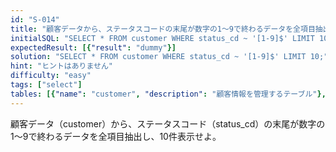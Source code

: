 ```yaml
---
id: "S-014"
title: "顧客データから、ステータスコードの末尾が数字の1〜9で終わるデータを全項目抽出し、10件表示せよ"
initialSQL: "SELECT * FROM customer WHERE status_cd ~ '[1-9]$' LIMIT 10;"
expectedResult: [{"result": "dummy"}]
solution: "SELECT * FROM customer WHERE status_cd ~ '[1-9]$' LIMIT 10;"
hint: "ヒントはありません"
difficulty: "easy"
tags: ["select"]
tables: [{"name": "customer", "description": "顧客情報を管理するテーブル"}, {"name": "receipt", "description": "レシート明細データを管理するテーブル"}, {"name": "store", "description": "店舗情報を管理するテーブル"}, {"name": "product", "description": "商品情報を管理するテーブル"}, {"name": "category", "description": "カテゴリ情報を管理するテーブル"}]
---
```


顧客データ（customer）から、ステータスコード（status_cd）の末尾が数字の1〜9で終わるデータを全項目抽出し、10件表示せよ。